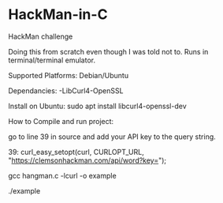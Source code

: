 # HackMan-in-C
HackMan challenge 

Doing this from scratch even though I was told not to. Runs in terminal/terminal emulator. 

Supported Platforms:
  Debian/Ubuntu

Dependancies: 
  -LibCurl4-OpenSSL

Install on Ubuntu:
  sudo apt install libcurl4-openssl-dev
  
  
How to Compile and run project:

go to line 39 in source and add your API key to the query string. 


39: curl_easy_setopt(curl, CURLOPT_URL, "https://clemsonhackman.com/api/word?key=");


gcc hangman.c -lcurl -o example
  
  
  ./example
